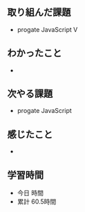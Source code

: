 ## 取り組んだ課題
- progate JavaScript Ⅴ
## わかったこと
- 
## 次やる課題
- progate JavaScript 
## 感じたこと
- 
## 学習時間
- 今日 時間
- 累計 60.5時間
